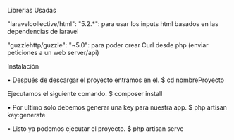 Librerias Usadas        

   "laravelcollective/html": "5.2.*": para usar los inputs html basados en las dependencias de laravel
   
   
   "guzzlehttp/guzzle": "~5.0": para poder crear Curl desde php (enviar peticiones a un web server/api)


Instalación

•	Después de descargar el proyecto entramos en el.
$ cd nombreProyecto

Ejecutamos el siguiente comando.
$ composer install

•	Por ultimo solo debemos generar una key para nuestra app.
 $ php artisan key:generate
 
•	Listo ya podemos ejecutar el proyecto.
$ php artisan serve
